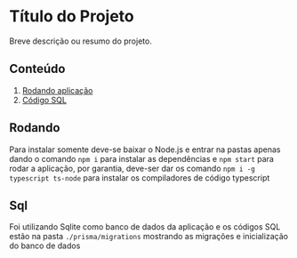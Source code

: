 # Título do Projeto

Breve descrição ou resumo do projeto.

## Conteúdo

1. [Rodando aplicação](#rodando)
2. [Código SQL](#sql)


## Rodando

Para instalar somente deve-se baixar o Node.js e entrar na pastas apenas dando o comando ```npm i``` para instalar as dependências e
```npm start``` para rodar a aplicação, por garantia, deve-ser dar os comando ```npm i -g typescript ts-node``` para instalar os compiladores de código typescript
 
## Sql

Foi utilizando Sqlite como banco de dados da aplicação e os códigos SQL estão na pasta ```./prisma/migrations``` mostrando as migrações e inicialização do banco de dados


